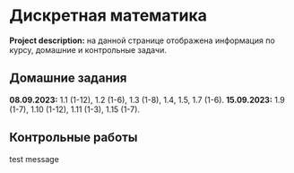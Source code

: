 # Дискретная математика

**Project description:** на данной странице отображена информация по курсу, домашние и контрольные задачи. 

## Домашние задания
**08.09.2023:** 1.1 (1-12), 1.2 (1-6), 1.3 (1-8), 1.4, 1.5, 1.7 (1-6). 
**15.09.2023:** 1.9 (1-7), 1.10 (1-12), 1.11 (1-3), 1.15 (1-7).

## Контрольные работы
test message
